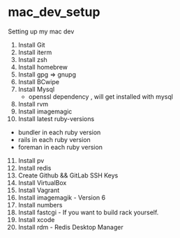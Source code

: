 # mac_dev_setup
Setting up my mac dev

1. Install Git
2. Install iterm
3. Install zsh
4. Install homebrew
5. Install gpg => gnupg
6. Install BCwipe
7. Install Mysql
   - openssl dependency , will get installed with mysql
8. Install rvm
9. Install imagemagic
10. Install latest ruby-versions
   - bundler in each ruby version
   - rails in each ruby version
   - foreman in each ruby version
11. Install pv
12. Install redis
13. Create Github && GitLab SSH Keys
14. Install VirtualBox
15. Install Vagrant
16. Install imagemagik - Version 6
17. Install numbers
18. Install fastcgi - If you want to build rack yourself. 
19. Install xcode
20. Install rdm - Redis Desktop Manager

